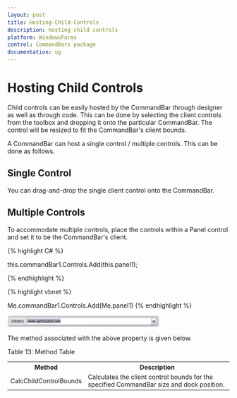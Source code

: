 ```yaml
---
layout: post
title: Hosting-Child-Controls
description: hosting child controls
platform: WindowsForms
control: CommandBars package
documentation: ug
---
```


# Hosting Child Controls

Child controls can be easily hosted by the CommandBar through designer as well as through code. This can be done by selecting the client controls from the toolbox and dropping it onto the particular CommandBar. The control will be resized to fit the CommandBar's client bounds. 

A CommandBar can host a single control / multiple controls. This can be done as follows.

## Single Control

You can drag-and-drop the single client control onto the CommandBar.

## Multiple Controls

To accommodate multiple controls, place the controls within a Panel control and set it to be the CommandBar's client.




{% highlight C# %}


this.commandBar1.Controls.Add(this.panel1);

{% endhighlight %}



{% highlight vbnet %}

Me.commandBar1.Controls.Add(Me.panel1)
{% endhighlight %}


 ![](Hosting-Child-Controls_images/Hosting-Child-Controls_img1.jpeg) 



The method associated with the above property is given below.

Table 13: Method Table

<table>
<tr>
<th>
Method</th><th>
Description</th></tr>
<tr>
<td>
CalcChildControlBounds</td><td>
Calculates the client control bounds for the specified CommandBar size and dock position.</td></tr>
</table>


